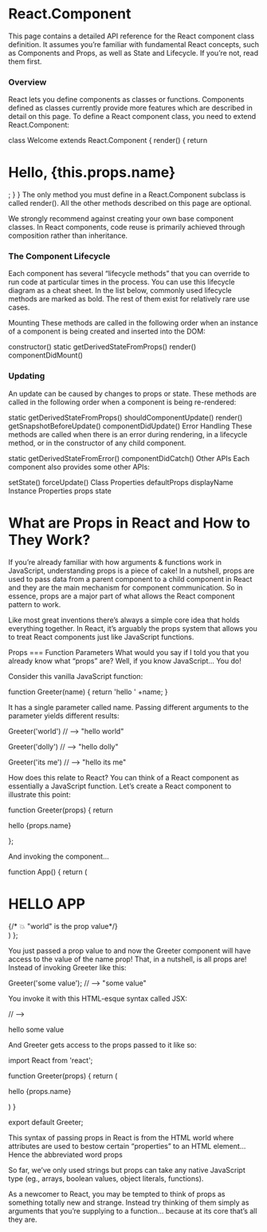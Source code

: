 # React.Component
This page contains a detailed API reference for the React component class definition. It assumes you’re familiar with fundamental React concepts, such as Components and Props, as well as State and Lifecycle. If you’re not, read them first.

### Overview
React lets you define components as classes or functions. Components defined as classes currently provide more features which are described in detail on this page. To define a React component class, you need to extend React.Component:

class Welcome extends React.Component {
  render() {
    return <h1>Hello, {this.props.name}</h1>;
  }
}
The only method you must define in a React.Component subclass is called render(). All the other methods described on this page are optional.

We strongly recommend against creating your own base component classes. In React components, code reuse is primarily achieved through composition rather than inheritance.

### The Component Lifecycle
Each component has several “lifecycle methods” that you can override to run code at particular times in the process. You can use this lifecycle diagram as a cheat sheet. In the list below, commonly used lifecycle methods are marked as bold. The rest of them exist for relatively rare use cases.

Mounting
These methods are called in the following order when an instance of a component is being created and inserted into the DOM:

constructor()
static getDerivedStateFromProps()
render()
componentDidMount()

### Updating
An update can be caused by changes to props or state. These methods are called in the following order when a component is being re-rendered:

static getDerivedStateFromProps()
shouldComponentUpdate()
render()
getSnapshotBeforeUpdate()
componentDidUpdate()
Error Handling
These methods are called when there is an error during rendering, in a lifecycle method, or in the constructor of any child component.

static getDerivedStateFromError()
componentDidCatch()
Other APIs
Each component also provides some other APIs:

setState()
forceUpdate()
Class Properties
defaultProps
displayName
Instance Properties
props
state
# What are Props in React and How to They Work?
If you’re already familiar with how arguments & functions work in JavaScript, understanding props is a piece of cake! In a nutshell, props are used to pass data from a parent component to a child component in React and they are the main mechanism for component communication. So in essence, props are a major part of what allows the React component pattern to work.

Like most great inventions there’s always a simple core idea that holds everything together. In React, it’s arguably the props system that allows you to treat React components just like JavaScript functions.

Props === Function Parameters
What would you say if I told you that you already know what “props” are? Well, if you know JavaScript… You do!

Consider this vanilla JavaScript function:

function Greeter(name) {
  return 'hello ' +name;
}
 
It has a single parameter called name. Passing different arguments to the parameter yields different results:

Greeter('world')
// --> "hello world"

Greeter('dolly')
// --> "hello dolly"

Greeter('its me')
// --> "hello its me"
 
How does this relate to React?
You can think of a React component as essentially a JavaScript function. Let’s create a React component to illustrate this point:

function Greeter(props) {
  return <p>hello {props.name}</p>
};
 
And invoking the <Greeter/> component…

function App() {
  return (
    <div>
      <h1>HELLO APP</h1>
      <Greeter name="world"/>  {/* 💥 "world" is the prop value*/}
    </div>
  )
};
 
You just passed a prop value to <Greeter/> and now the Greeter component will have access to the value of the name prop! That, in a nutshell, is all props are! Instead of invoking Greeter like this:

Greeter('some value');
// --> "some value"
 
You invoke it with this HTML-esque syntax called JSX:

<Greeter name="some value"/>
// --> <p>hello some value</p>
 
And Greeter gets access to the props passed to it like so:

import React from 'react';

function Greeter(props) {
  return (
    <p>hello {props.name}</p>
  )
}

export default Greeter;
 
This syntax of passing props in React is from the HTML world where attributes are used to bestow certain “properties” to an HTML element… Hence the abbreviated word props

So far, we’ve only used strings but props can take any native JavaScript type (eg., arrays, boolean values, object literals, functions).

As a newcomer to React, you may be tempted to think of props as something totally new and strange. Instead try thinking of them simply as arguments that you’re supplying to a function… because at its core that’s all they are.
